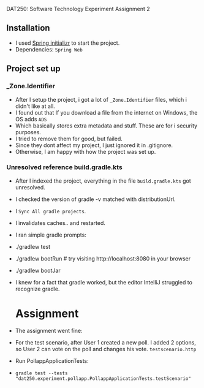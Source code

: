 DAT250: Software Technology Experiment Assignment 2

## Installation
- I used [Spring initializr](https://start.spring.io/) to start the project.
- Dependencies: ``Spring Web``

## Project set up
### _Zone.Identifier
- After I setup the project, i got a lot of ``_Zone.Identifier`` files, which i didn't like at all.
- I found out that If you download a file from the internet on Windows, the OS adds ``ADS``
- Which basically stores extra metadata and stuff. These are for i security purposes.
- I tried to remove them for good, but failed.
- Since they dont affect my project, I just ignored it in .gitignore.
- Otherwise, I am happy with how the project was set up.   


### Unresolved reference build.gradle.kts
- After I indexed the project, everything in the file ``build.gradle.kts`` got unresolved. 
- I checked the version of gradle -v matched with distributionUrl.
- I ``Sync All gradle projects``. 
- I ìnvalidates caches.. and restarted. 
- I ran simple gradle prompts: 
- ./gradlew test
-  ./gradlew bootRun # try visiting http://localhost:8080 in your browser
-  ./gradlew bootJar

- I knew for a fact that gradle worked, but the editor IntelliJ struggled to recognize gradle. 

  # Assignment
- The assignment went fine:
- For the test scenario, after User 1 created a new poll. I added 2 options, so User 2 can vote on the poll and changes his vote. ``testscenario.http``
- Run PollappApplicationTests:
- ``gradle test --tests "dat250.experiment.pollapp.PollappApplicationTests.testScenario"``